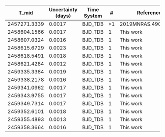 |T_mid|Uncertainty (days)           |Time System|#                                            |Reference                           |
|-----|-----------------------------|-----------|---------------------------------------------|------------------------------------|
|2457271.3339|0.0017                       |BJD_TDB    |>1                                           |2019MNRAS.490.1479H                 |
|2458604.1566|0.0017                       |BJD_TDB    |1                                            |This work                           |
|2458607.0324|0.0016                       |BJD_TDB    |1                                            |This work                           |
|2458615.6729|0.0023                       |BJD_TDB    |1                                            |This work                           |
|2458618.5491|0.0018                       |BJD_TDB    |1                                            |This work                           |
|2458621.4284|0.0012                       |BJD_TDB    |1                                            |This work                           |
|2459335.3384|0.0019                       |BJD_TDB    |1                                            |This work                           |
|2459338.2178|0.0016                       |BJD_TDB    |1                                            |This work                           |
|2459341.0962|0.0017                       |BJD_TDB    |1                                            |This work                           |
|2459343.9755|0.0017                       |BJD_TDB    |1                                            |This work                           |
|2459349.7314|0.0017                       |BJD_TDB    |1                                            |This work                           |
|2459352.6101|0.0018                       |BJD_TDB    |1                                            |This work                           |
|2459355.4893|0.0013                       |BJD_TDB    |1                                            |This work                           |
|2459358.3664|0.0016                       |BJD_TDB    |1                                            |This work                           |
